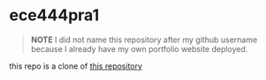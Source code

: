 # ece444pra1
> **NOTE**
> I did not name this repository after my github username because I already have my own portfolio website deployed. 

this repo is a clone of [this repository](https://github.com/varadbhogayata/varadbhogayata.github.io)